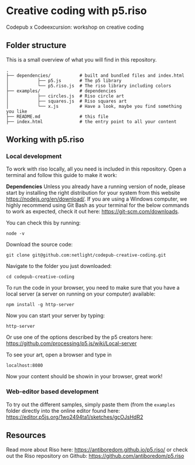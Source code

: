 # Creative coding with p5.riso
Codepub x Codeexcursion: workshop on creative coding

## Folder structure
This is a small overview of what you will find in this repository.

```
.
├── dependencies/           # built and bundled files and index.html 
│           ├── p5.js       # The p5 library
│           └── p5.riso.js  # The riso library including colors
├── examples/               # dependencies 
│           ├── circles.js  # Riso circle art
│           ├── squares.js  # Riso squares art
│           └── x.js        # Have a look, maybe you find something you like
├── README.md               # this file
├── index.html              # the entry point to all your content
```

## Working with p5.riso

### Local development
To work with riso locally, all you need is included in this repository. Open a terminal and follow this guide to make it work:

**Dependencies**
Unless you already have a running version of node, please start by installing the right distribution for your system from this website https://nodejs.org/en/download/. If you are using a Windows computer, we highly recommend using Git Bash as your terminal for the below commands to work as expected, check it out here: https://git-scm.com/downloads. 

You can check this by running:
```
node -v
```

Download the source code:

```
git clone git@github.com:netlight/codepub-creative-coding.git
```

Navigate to the folder you just downloaded:

```
cd codepub-creative-coding
```

To run the code in your browser, you need to make sure that you have a local server (a server on running on your computer) available:
```
npm install -g http-server
``` 

Now you can start your server by typing:

```
http-server
```

Or use one of the options described by the p5 creators here: https://github.com/processing/p5.js/wiki/Local-server

To see your art, open a browser and type in 
```
localhost:8080
```
Now your content should be showin in your browser, great work! 

### Web-editor based development
To try out the different samples, simply paste them (from the `examples` folder directly into the online editor found here: https://editor.p5js.org/1wo2494ta1/sketches/gcOJsHdR2

## Resources

Read more about Riso here: https://antiboredom.github.io/p5.riso/   or check out the Riso repository on Github: https://github.com/antiboredom/p5.riso

